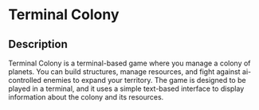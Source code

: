 # Terminal Colony

## Description

Terminal Colony is a terminal-based game where you manage a colony of planets. You can build structures, manage resources, and fight against ai-controlled enemies to expand your territory. The game is designed to be played in a terminal, and it uses a simple text-based interface to display information about the colony and its resources.